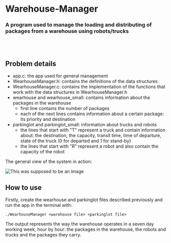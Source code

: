<div align="left">
  <h1>Warehouse-Manager</h1>
  <h3>A program used to manage the loading and distributing of packages from a warehouse using robots/trucks</h3>
</div>
<br/>
<br/>

## Problem details ##
* app.c: the app used for general management
* WearhouseManager.h: contains the definitions of the data structures
* WearhouseManager.c: contains the implementation of the functions that work
with the data structures in WearhouseManager.h
* wearhouse and wearhouse_small: contains information about the packages in the warehouse
  * first line contains the number of packages
  * each of the next lines contains information about a certain package: its priority and destination
* parkinglot and parkinglot_small: information about trucks and robots
  * the lines that start with "T" represent a truck and contain information about: 
  the destination, the capacity, transit time, time of departure, state of the truck (0 for departed and 1 for stand-by)
  * the lines that start with "R" represent a robot and also contain the capacity of the robot
  
The general view of the system in action:

![This was supposed to be an image](https://github.com/andreibogdanflorea/Warehouse-Manager/image.jpg?raw=true)

## How to use ##
Firstly, create the wearhouse and parkinglot files described previously and run the app in the terminal with:

`./WearhouseManager <warehouse file> <parkinglot file>`

The output represents the way the warehouse operates in a seven day working week, hour by hour: the packages in the warehouse,
the robots and trucks and the packages they carry.

